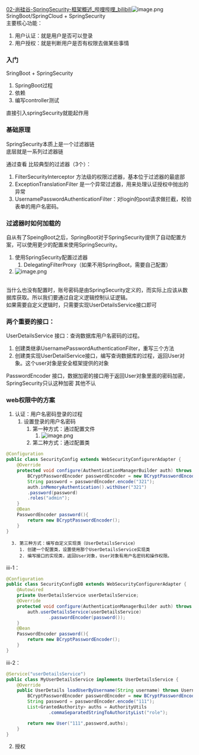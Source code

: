 [02-尚硅谷-SpringSecurity-框架概述_哔哩哔哩_bilibili](https://www.bilibili.com/video/BV15a411A7kP/?p=2&spm_id_from=pageDriver&vd_source=e331db5667bdaae8e7e5c9ff63da5927)![image.png](https://cdn.nlark.com/yuque/0/2023/png/28846352/1695172031731-4ba28ec2-ed57-4a63-9ef4-b8570c598351.png#averageHue=%23f1f1ef&clientId=u0af04a09-accb-4&from=paste&height=104&id=Abrb8&originHeight=208&originWidth=520&originalType=binary&ratio=2&rotation=0&showTitle=false&size=72130&status=done&style=none&taskId=uf0205927-06b6-40e6-a6fc-804e1902a5b&title=&width=260)<br />SringBoot/SpringCloud + SpringSecurity<br />主要核心功能：

1. 用户认证：就是用户是否可以登录
2. 用户授权：就是判断用户是否有权限去做某些事情

<a name="roVkO"></a>
### 入门
SringBoot + SpringSecurity

1. SpringBoot过程
2. 依赖
3. 编写controller测试

直接引入springSecurity就能起作用

<a name="Qhmn5"></a>
### 基础原理
SpringSecurity本质上是一个过滤器链<br />底层就是一系列过滤器链

通过查看 比较典型的过滤器（3个）：

1. FilterSecurityInterceptor 方法级的权限过滤器，基本位于过滤器的最底部
2. ExceptionTranslationFilter 是一个异常过滤器，用来处理认证授权中抛出的异常
3. UsernamePasswordAuthenticationFilter：对login的post请求做拦截，校验表单的用户名密码。

<a name="PvBhU"></a>
### 过滤器时如何加载的
自从有了SpeingBoot之后，SpringBoot对于SpringSecurity提供了自动配置方案，可以使用更少的配置来使用SpringSecurity。

1. 使用SpringSecurity配置过滤器
   1. DelegatingFilterProxy（如果不用SpringBoot，需要自己配置）
2. ![image.png](https://cdn.nlark.com/yuque/0/2023/png/28846352/1695177825296-bd4e011a-15e6-4912-b1d6-03409542f701.png#averageHue=%23f5f5f5&clientId=u1ebfd553-0288-4&from=paste&height=204&id=u1f6dccb9&originHeight=408&originWidth=1736&originalType=binary&ratio=2&rotation=0&showTitle=false&size=308306&status=done&style=none&taskId=u0c105385-5653-4c5e-bf04-dd13c11394d&title=&width=868)

 <br />当什么也没有配置时，账号密码是由SpringSecurity定义的，而实际上应该从数据库获取。所以我们要通过自定义逻辑控制认证逻辑。<br />如果需要自定义逻辑时，只需要实现UserDetailsService接口即可

<a name="HCzgv"></a>
### 两个重要的接口：
UserDetailsService 接口：查询数据库用户名密码的过程。

1. 创建类继承UsernamePasswordAuthenticationFilter，重写三个方法
2. 创建类实现UserDetailService接口，编写查询数据库的过程，返回User对象。这个user对象是安全框架提供的对象

PasswordEncoder 接口，数据加密的接口用于返回User对象里面的密码加密，SpringSecurity只认这种加密  其他不认

<a name="kQSaG"></a>
### web权限中的方案

1. 认证：用户名密码登录的过程
   1. 设置登录的用户名密码
      1. 第一种方式：通过配置文件
         1. ![image.png](https://cdn.nlark.com/yuque/0/2023/png/28846352/1695178792103-1f55776a-d49d-4b76-bd10-f36798b1c24b.png#averageHue=%23fcf6f5&clientId=u1ebfd553-0288-4&from=paste&height=86&id=u86a61c4f&originHeight=342&originWidth=436&originalType=binary&ratio=2&rotation=0&showTitle=false&size=28018&status=done&style=none&taskId=ue976ea19-e601-42a8-a07f-e426bb4f17d&title=&width=110)
      2. 第二种方式：通过配置类
```java
@Configuration
public class SecurityConfig extends WebSecurityConfigurerAdapter {
    @Override
    protected void configure(AuthenticationManagerBuilder auth) throws Exception {
        BCryptPasswordEncoder passwordEncoder = new BCryptPasswordEncoder(); // 密码加密
        String password = passwordEncoder.encode("321");
        auth.inMemoryAuthentication().withUser("321")
        .password(password)
        .roles("admin");
    }
    @Bean
    PasswordEncoder password(){
        return new BCryptPasswordEncoder();
    }
}      
```

      3. 第三种方式：编写自定义实现类（UserDetailsService）
         1. 创建一个配置类，设置使用那个UserDetailsService实现类
         2. 编写接口的实现类，返回User对象，User对象有用户名密码和操作权限。

iii-1：
```java
@Configuration
public class SecurityConfigDB extends WebSecurityConfigurerAdapter {
    @Autowired
    private UserDetailsService userDetailsService;
    @Override
    protected void configure(AuthenticationManagerBuilder auth) throws Exception {
        auth.userDetailsService(userDetailsService)
                .passwordEncoder(password());
    }
    @Bean
    PasswordEncoder password(){
        return new BCryptPasswordEncoder();
    }
}
```
iii-2：
```java
@Service("userDetailsService")
public class MyUserDetailsService implements UserDetailsService {
    @Override
    public UserDetails loadUserByUsername(String username) throws UsernameNotFoundException {
        BCryptPasswordEncoder passwordEncoder = new BCryptPasswordEncoder(); // 密码加密
        String password = passwordEncoder.encode("111");
        List<GrantedAuthority> auths = AuthorityUtils
                .commaSeparatedStringToAuthorityList("role");

        return new User("111",password,auths);
    }
}

```


2. 授权







